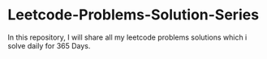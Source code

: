 # Leetcode-Problems-Solution-Series
In this repository, I will share all my leetcode problems solutions which i solve daily for 365 Days.
